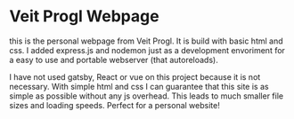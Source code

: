 # Veit Progl Webpage

this is the personal webpage from Veit Progl. It is build with basic html and css. I added express.js and nodemon just as a development envoriment for a easy to use and portable webserver (that autoreloads).

I have not used gatsby, React or vue on this project because it is not necessary. With simple html and css I can guarantee that this site is as simple as possible without any js overhead. This leads to much smaller file sizes and loading speeds. Perfect for a personal website! 